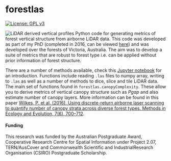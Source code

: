 # forestlas
[![License: GPL v3](https://img.shields.io/badge/License-GPLv3-blue.svg)](https://www.gnu.org/licenses/gpl-3.0)

![LiDAR derived vertical profiles](http://www2.geog.ucl.ac.uk/~ucfaptv/3_PLOTS_geo_trees_bar_spectra_v5.png)
Python code for generating metrics of forest vertical structure from airborne LiDAR data. This code was developed as 
part of my PhD (completed in 2016, can be viewed 
<a href=https://www.researchgate.net/publication/290436021_Assessment_of_forest_canopy_vertical_structure_with_multi-scale_remote_sensing_from_the_plot_to_the_large_area>here</a>) 
and was developed over the forests of Victoria, Australia.
The aim was to develop a suite of metrics that are robust to forest type i.e. can be applied without prior information of 
forest structure.

There are a number of methods available, check this <a href=https://github.com/philwilkes/forestlas/blob/master/forestlas_intro.ipynb>
Jupyter notebook</a> for an introduction.
Functions include reading `.las` files to numpy array, writing to `.las` as well as a number of methods to dice, slice and tile 
LiDAR data.
The main set of functions found in `forestlas.canopyComplexity`.
These allow you to derive metrics of vertical canopy structure such as <i>Pgap</i> and also estimate number of canopy layers.
More information can be found in this paper <a href=https://doi.org/10.1111/2041-210X.12510>Wilkes, P. et al. (2016). Using discrete-return airborne laser scanning to 
quantify number of canopy strata across diverse forest types. Methods in Ecology and Evolution, 7(6), 700–712</a>. 


#### Funding
This research was funded by the Australian Postgraduate Award, Cooperative Research Centre for Spatial Information 
under Project 2.07, TERN/AusCover and Commonwealth Scientific and IndustrialResearch Organisation (CSIRO) Postgraduate 
Scholarship.
